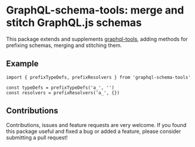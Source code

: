 # GraphQL-schema-tools: merge and stitch GraphQL.js schemas

This package extends and supplements [graphql-tools](https://github.com/apollographql/graphql-tools),
adding methods for prefixing schemas, merging and stitching them.

## Example

    import { prefixTypeDefs, prefixResolvers } from 'graphql-schema-tools'

    const typeDefs = prefixTypeDefs('a_', '')
    const resolvers = prefixResolvers('a_', {})

## Contributions

Contributions, issues and feature requests are very welcome. If you found this
package useful and fixed a bug or added a feature, please consider submitting a
pull request!
